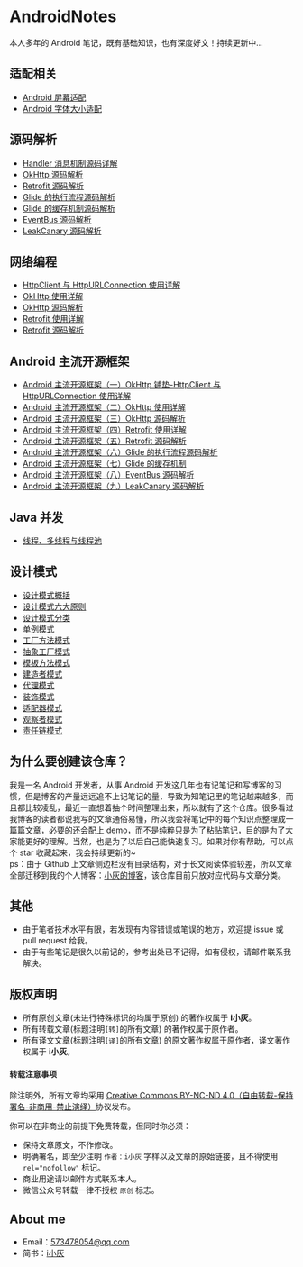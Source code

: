 # AndroidNotes
本人多年的 Android 笔记，既有基础知识，也有深度好文！持续更新中...

## 适配相关
- [Android 屏幕适配](https://www.jianshu.com/p/1302ad5a4b04)
- [Android 字体大小适配](https://www.jianshu.com/p/2fdc97ae74a8)

## 源码解析
- [Handler 消息机制源码详解](https://wildma.github.io/blog/7be5d111.html) 
- [OkHttp 源码解析 ](https://wildma.github.io/blog/d8540f1f.html) 
- [Retrofit 源码解析 ](https://wildma.github.io/blog/a7a51ec3.html) 
- [Glide 的执行流程源码解析](https://wildma.github.io/blog/71588abf.html)
- [Glide 的缓存机制源码解析](https://wildma.github.io/blog/376183ad.html)
- [EventBus 源码解析](https://wildma.github.io/blog/f53f7491.html)
- [LeakCanary 源码解析](https://wildma.github.io/blog/c3a41673.html)

## 网络编程
- [HttpClient 与 HttpURLConnection 使用详解](https://wildma.github.io/blog/ec018646.html) 
- [OkHttp 使用详解](https://wildma.github.io/blog/6d0008b.html) 
- [OkHttp 源码解析 ](https://wildma.github.io/blog/d8540f1f.html) 
- [Retrofit 使用详解 ](https://wildma.github.io/blog/df2af467.html) 
- [Retrofit 源码解析 ](https://wildma.github.io/blog/a7a51ec3.html) 

## Android 主流开源框架
- [Android 主流开源框架（一）OkHttp 铺垫-HttpClient 与 HttpURLConnection 使用详解](https://wildma.github.io/blog/ec018646.html) 
- [Android 主流开源框架（二）OkHttp 使用详解 ](https://wildma.github.io/blog/6d0008b.html) 
- [Android 主流开源框架（三）OkHttp 源码解析 ](https://wildma.github.io/blog/d8540f1f.html) 
- [Android 主流开源框架（四）Retrofit 使用详解 ](https://wildma.github.io/blog/df2af467.html) 
- [Android 主流开源框架（五）Retrofit 源码解析 ](https://wildma.github.io/blog/a7a51ec3.html)
- [Android 主流开源框架（六）Glide 的执行流程源码解析](https://wildma.github.io/blog/71588abf.html)
- [Android 主流开源框架（七）Glide 的缓存机制](https://wildma.github.io/blog/376183ad.html)
- [Android 主流开源框架（八）EventBus 源码解析](https://wildma.github.io/blog/f53f7491.html)
- [Android 主流开源框架（九）LeakCanary 源码解析](https://wildma.github.io/blog/c3a41673.html)

## Java 并发
- [线程、多线程与线程池](https://wildma.github.io/blog/7ac296bb.html) 

## 设计模式
- [设计模式概括](https://wildma.github.io/blog/364ea8cc.html#toc-heading-1) 
- [设计模式六大原则](https://wildma.github.io/blog/364ea8cc.html#toc-heading-2)
- [设计模式分类](https://wildma.github.io/blog/364ea8cc.html#toc-heading-9)
- [单例模式](https://wildma.github.io/blog/364ea8cc.html#toc-heading-10) 
- [工厂方法模式](https://wildma.github.io/blog/364ea8cc.html#toc-heading-11)
- [抽象工厂模式](https://wildma.github.io/blog/364ea8cc.html#toc-heading-12)
- [模板方法模式](https://wildma.github.io/blog/364ea8cc.html#toc-heading-13)
- [建造者模式](https://wildma.github.io/blog/364ea8cc.html#toc-heading-14)
- [代理模式](https://wildma.github.io/blog/364ea8cc.html#toc-heading-15)
- [装饰模式](https://wildma.github.io/blog/364ea8cc.html#toc-heading-18)
- [适配器模式](https://wildma.github.io/blog/364ea8cc.html#toc-heading-19)
- [观察者模式](https://wildma.github.io/blog/364ea8cc.html#toc-heading-22)
- [责任链模式](https://wildma.github.io/blog/364ea8cc.html#toc-heading-25)


## 为什么要创建该仓库？
我是一名 Android 开发者，从事 Android 开发这几年也有记笔记和写博客的习惯，但是博客的产量远远追不上记笔记的量，导致为知笔记里的笔记越来越多，而且都比较凌乱，最近一直想着抽个时间整理出来，所以就有了这个仓库。很多看过我博客的读者都说我写的文章通俗易懂，所以我会将笔记中的每个知识点整理成一篇篇文章，必要的还会配上 demo，而不是纯粹只是为了粘贴笔记，目的是为了大家能更好的理解。当然，也是为了以后自己能快速复习。如果对你有帮助，可以点个 star 收藏起来，我会持续更新的~  
ps：由于 Github 上文章侧边栏没有目录结构，对于长文阅读体验较差，所以文章全部迁移到我的个人博客：[小灰的博客](https://www.jianshu.com/u/37d88b909f3b)，该仓库目前只放对应代码与文章分类。

## 其他
- 由于笔者技术水平有限，若发现有内容错误或笔误的地方，欢迎提 issue 或 pull request 给我。
- 由于有些笔记是很久以前记的，参考出处已不记得，如有侵权，请邮件联系我解决。

## 版权声明

- 所有原创文章(未进行特殊标识的均属于原创) 的著作权属于 **i小灰**。
- 所有转载文章(标题注明`[转]`的所有文章) 的著作权属于原作者。
- 所有译文文章(标题注明`[译]`的所有文章) 的原文著作权属于原作者，译文著作权属于 **i小灰**。

#### 转载注意事项

除注明外，所有文章均采用 [Creative Commons BY-NC-ND 4.0（自由转载-保持署名-非商用-禁止演绎）](http://creativecommons.org/licenses/by-nc-nd/4.0/deed.zh)协议发布。

你可以在非商业的前提下免费转载，但同时你必须：

- 保持文章原文，不作修改。
- 明确署名，即至少注明 `作者：i小灰` 字样以及文章的原始链接，且不得使用 `rel="nofollow"` 标记。
- 商业用途请以邮件方式联系本人。
- 微信公众号转载一律不授权 `原创` 标志。


## About me
- Email：[573478054@qq.com]()
- 简书：[i小灰](https://www.jianshu.com/u/37d88b909f3b) 




